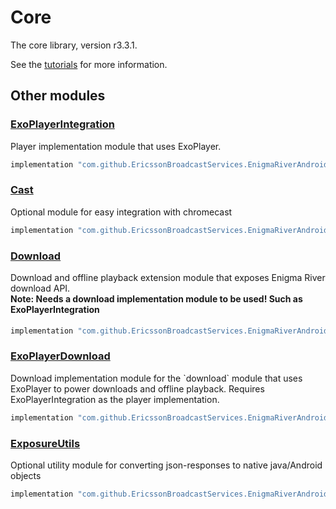 # Core

The core library, version r3.3.1.

See the [tutorials](tutorials/index.md) for more information.

## Other modules

### [ExoPlayerIntegration](https://github.com/EricssonBroadcastServices/EnigmaRiverAndroidExoPlayerIntegration/tree/r3.3.1)

<p>Player implementation module that uses ExoPlayer.</p>

```gradle
implementation "com.github.EricssonBroadcastServices.EnigmaRiverAndroid:exoplayerintegration:r3.3.1"
```

### [Cast](https://github.com/EricssonBroadcastServices/EnigmaRiverAndroidCast/tree/r3.3.1)

<p>Optional module for easy integration with chromecast</p>

```gradle
implementation "com.github.EricssonBroadcastServices.EnigmaRiverAndroid:cast:r3.3.1"
```

### [Download](https://github.com/EricssonBroadcastServices/EnigmaRiverAndroidDownload/tree/r3.3.1)

<p>Download and offline playback extension module that exposes Enigma River download API.</p>
<h4 style="margin-top: -1em">Note: Needs a download implementation module to be used! Such as ExoPlayerIntegration</h4>

```gradle
implementation "com.github.EricssonBroadcastServices.EnigmaRiverAndroid:download:r3.3.1"
```

### [ExoPlayerDownload](https://github.com/EricssonBroadcastServices/EnigmaRiverAndroidExoPlayerDownload/tree/r3.3.1)

<p>Download implementation module for the `download` module that uses ExoPlayer to power downloads and offline playback. Requires ExoPlayerIntegration as the player implementation.</p>

```gradle
implementation "com.github.EricssonBroadcastServices.EnigmaRiverAndroid:exoPlayerDownload:r3.3.1"
```

### [ExposureUtils](https://github.com/EricssonBroadcastServices/EnigmaRiverAndroidExposureUtils/tree/r3.3.1)

<p>Optional utility module for converting json-responses to native java/Android objects</p>

```gradle
implementation "com.github.EricssonBroadcastServices.EnigmaRiverAndroid:exposureUtils:r3.3.1"
```